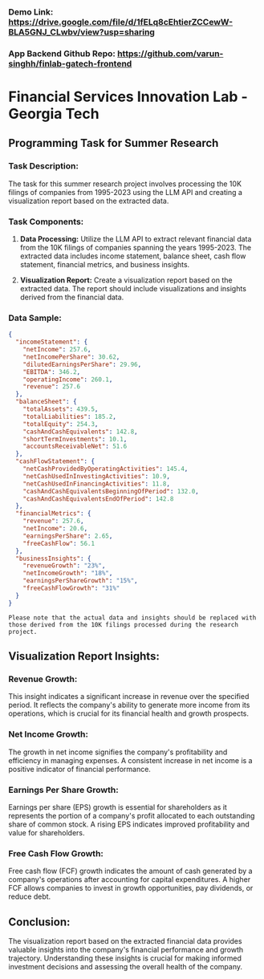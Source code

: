 ### Demo Link: https://drive.google.com/file/d/1fELq8cEhtierZCCewW-BLA5GNJ_CLwbv/view?usp=sharing
### App Backend Github Repo: https://github.com/varun-singhh/finlab-gatech-frontend

# Financial Services Innovation Lab - Georgia Tech

## Programming Task for Summer Research

### Task Description:

The task for this summer research project involves processing the 10K filings of companies from 1995-2023 using the LLM API and creating a visualization report based on the extracted data.

### Task Components:

1. **Data Processing:** Utilize the LLM API to extract relevant financial data from the 10K filings of companies spanning the years 1995-2023. The extracted data includes income statement, balance sheet, cash flow statement, financial metrics, and business insights.

2. **Visualization Report:** Create a visualization report based on the extracted data. The report should include visualizations and insights derived from the financial data.

### Data Sample:

```json
{
  "incomeStatement": {
    "netIncome": 257.6,
    "netIncomePerShare": 30.62,
    "dilutedEarningsPerShare": 29.96,
    "EBITDA": 346.2,
    "operatingIncome": 260.1,
    "revenue": 257.6
  },
  "balanceSheet": {
    "totalAssets": 439.5,
    "totalLiabilities": 185.2,
    "totalEquity": 254.3,
    "cashAndCashEquivalents": 142.8,
    "shortTermInvestments": 10.1,
    "accountsReceivableNet": 51.6
  },
  "cashFlowStatement": {
    "netCashProvidedByOperatingActivities": 145.4,
    "netCashUsedInInvestingActivities": 10.9,
    "netCashUsedInFinancingActivities": 11.8,
    "cashAndCashEquivalentsBeginningOfPeriod": 132.0,
    "cashAndCashEquivalentsEndOfPeriod": 142.8
  },
  "financialMetrics": {
    "revenue": 257.6,
    "netIncome": 20.6,
    "earningsPerShare": 2.65,
    "freeCashFlow": 56.1
  },
  "businessInsights": {
    "revenueGrowth": "23%",
    "netIncomeGrowth": "18%",
    "earningsPerShareGrowth": "15%",
    "freeCashFlowGrowth": "31%"
  }
}
```

```
Please note that the actual data and insights should be replaced with those derived from the 10K filings processed during the research project.
```

## Visualization Report Insights:

### Revenue Growth:

This insight indicates a significant increase in revenue over the specified period. It reflects the company's ability to generate more income from its operations, which is crucial for its financial health and growth prospects.

### Net Income Growth:

The growth in net income signifies the company's profitability and efficiency in managing expenses. A consistent increase in net income is a positive indicator of financial performance.

### Earnings Per Share Growth:

Earnings per share (EPS) growth is essential for shareholders as it represents the portion of a company's profit allocated to each outstanding share of common stock. A rising EPS indicates improved profitability and value for shareholders.

### Free Cash Flow Growth:

Free cash flow (FCF) growth indicates the amount of cash generated by a company's operations after accounting for capital expenditures. A higher FCF allows companies to invest in growth opportunities, pay dividends, or reduce debt.

## Conclusion:

The visualization report based on the extracted financial data provides valuable insights into the company's financial performance and growth trajectory. Understanding these insights is crucial for making informed investment decisions and assessing the overall health of the company.
